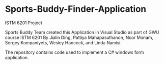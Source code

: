 Sports-Buddy-Finder-Application
===============================

ISTM 6201 Project

Sports Buddy Team created this Application in Visual Studio as part of GWU course ISTM 6201
By Jialin Ding, Pattiya Mahapasuthanon, Noor Monam, Sergey Kompaniyets, Wesley Hancock, and Linda Namisi

The repository contains code used to implement a C# windows form application. 
